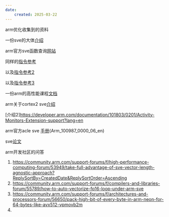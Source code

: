 ```yaml
---
date:
    created: 2025-03-22
---
```


arm优化收集到的资料

<!-- more -->

一份sve的大体[介绍](https://cuterwrite.top/p/arm-sve-for-performance/#1-sve-%E4%BB%8B%E7%BB%8D)

arm官方sve函数查询[网站](https://developer.arm.com/architectures/instruction-sets/intrinsics)

同样的[指令参考](https://developer.arm.com/documentation/ddi0602/2024-12/)

以及[指令参考2](https://developer.arm.com/documentation/ddi0602/2020-12/SIMD-FP-Instructions/FMLA--vector---Floating-point-fused-Multiply-Add-to-accumulator--vector--)

以及[指令参考3](https://developer.arm.com/documentation/ddi0602/2022-09/SVE-Instructions/LD1Q--Gather-load-quadwords-)

一份arm的高性能课程[文档](https://scalable.uni-jena.de/opt/hpc/chapters/assignment_neoverse_v1.html)

arm关于cortex2 sve[介绍](https://developer.arm.com/documentation/101803/0201/Scalable-Vector-Extensions-support?lang=en)

[介绍2]https://developer.arm.com/documentation/101803/0201/Activity-Monitors-Extension-support?lang=en

arm官方acle sve [手册](https://www.stonybrook.edu/commcms/ookami/support/_docs/acle_sve_100987_0000_06_en.pdf)(Arm_100987_0000_06_en)

sve[论文](https://arxiv.org/pdf/1803.06185)

arm开发社区的问答

1. https://community.arm.com/support-forums/f/high-performance-computing-forum/53949/take-full-advantage-of-sve-vector-length-agnostic-approach?ReplySortBy=CreatedDate&ReplySortOrder=Ascending
2. https://community.arm.com/support-forums/f/compilers-and-libraries-forum/55789/how-to-auto-vectorize-fp16-loop-under-arm-sve
3. https://community.arm.com/support-forums/f/architectures-and-processors-forum/56650/pack-high-bit-of-every-byte-in-arm-neon-for-64-bytes-like-avx512-vpmovb2m
4. 



